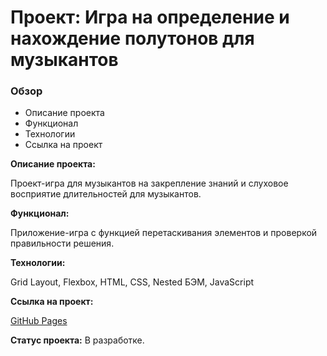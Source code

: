 # Проект: Игра на определение и нахождение полутонов для музыкантов

### Обзор

- Описание проекта
- Функционал
- Технологии
- Ссылка на проект

**Описание проекта:**

Проект-игра для музыкантов на закрепление знаний и слуховое восприятие длительностей для музыкантов.

**Функционал:**

Приложение-игра с функцией перетаскивания элементов и проверкой правильности решения.

**Технологии:**

Grid Layout, Flexbox, HTML, CSS, Nested БЭМ, JavaScript

**Ссылка на проект:**

[GitHub Pages](https://olga-mus.github.io/game-melody/index.html)

**Статус проекта:**
В разработке.
